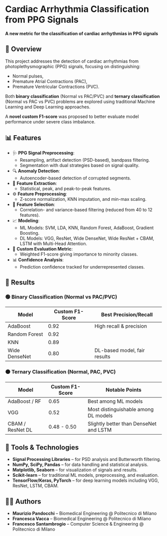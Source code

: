 # Cardiac Arrhythmia Classification from PPG Signals

**A new metric for the classification of cardiac arrhythmias in PPG signals**

## 🧠 Overview

This project addresses the detection of cardiac arrhythmias from photoplethysmographic (PPG) signals, focusing on distinguishing:
- Normal pulses,
- Premature Atrial Contractions (PAC),
- Premature Ventricular Contractions (PVC).

Both **binary classification** (Normal vs PAC/PVC) and **ternary classification** (Normal vs PAC vs PVC) problems are explored using traditional Machine Learning and Deep Learning approaches.

A **novel custom F1-score** was proposed to better evaluate model performance under severe class imbalance.

## 📊 Features

- 🩺 **PPG Signal Preprocessing**:
  - Resampling, artifact detection (PSD-based), bandpass filtering.
  - Segmentation with dual strategies based on signal quality.
- 🔍 **Anomaly Detection**:
  - Autoencoder-based detection of corrupted segments.
- 🧬 **Feature Extraction**:
  - Statistical, peak, and peak-to-peak features.
- ⚙️ **Feature Preprocessing**:
  - Z-score normalization, KNN imputation, and min-max scaling.
- 🧹 **Feature Selection**:
  - Correlation- and variance-based filtering (reduced from 40 to 12 features).
- 📈 **Modeling**:
  - ML Models: SVM, LDA, KNN, Random Forest, AdaBoost, Gradient Boosting.
  - DL Models: VGG, ResNet, Wide DenseNet, Wide ResNet + CBAM, LSTM with Multi-Head Attention.
- 🧪 **Custom Evaluation Metric**:
  - Weighted F1-score giving importance to minority classes.
- 📊 **Confidence Analysis**:
  - Prediction confidence tracked for underrepresented classes.

## 🔬 Results

### 🟢 Binary Classification (Normal vs PAC/PVC)

| Model         | Custom F1-Score | Best Precision/Recall         |
|---------------|-----------------|-------------------------------|
| AdaBoost      | 0.92            | High recall & precision       |
| Random Forest | 0.92            |                               |
| KNN           | 0.89            |                               |
| Wide DenseNet | 0.80            | DL-based model, fair results  |

### 🟠 Ternary Classification (Normal, PAC, PVC)

| Model             | Custom F1-Score | Notable Points                        |
|------------------|-----------------|---------------------------------------|
| AdaBoost / RF    | 0.65            | Best among ML models                  |
| VGG              | 0.52            | Most distinguishable among DL models  |
| CBAM / ResNet DL | 0.48 - 0.50     | Slightly better than DenseNet and LSTM|

## 🧰 Tools & Technologies

- **Signal Processing Libraries** – for PSD analysis and Butterworth filtering.
- **NumPy, SciPy, Pandas** – for data handling and statistical analysis.
- **Matplotlib, Seaborn** – for visualization of signals and results.
- **Scikit-learn** – for traditional ML models, preprocessing, and evaluation.
- **TensorFlow/Keras, PyTorch** – for deep learning models including VGG, ResNet, LSTM, CBAM.

## 🧑‍💻 Authors

- **Maurizio Pandocchi** – Biomedical Engineering @ Politecnico di Milano  
- **Francesca Vacca** – Biomedical Engineering @ Politecnico di Milano  
- **Francesco Santambrogio** – Computer Science & Engineering @ Politecnico di Milano  


